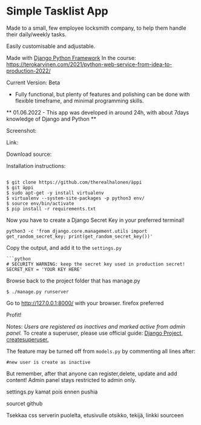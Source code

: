 # Simple Tasklist App

Made to a small, few employee locksmith company, to help them handle their daily/weekly tasks.

Easily customisable and adjustable.

Made with [Django Python Framework](https://www.djangoproject.com/)
In the course: https://terokarvinen.com/2021/python-web-service-from-idea-to-production-2022/

Current Version: Beta
- Fully functional, but plenty of features and polishing can be done with flexible timeframe, and minimal programming skills.

** 01.06.2022 - This app was developed in around 24h, with about 7days knowledge of Django and Python **

Screenshot:


Link:

Download source:

Installation instructions:

```console

$ git clone https://github.com/therealhalonen/äppi
$ git äppi
$ sudo apt-get -y install virtualenv
$ virtualenv --system-site-packages -p python3 env/
$ source env/bin/activate
$ pip install -r requirements.txt
```
Now you have to create a Django Secret Key in your preferred terminal!
```console
python3 -c 'from django.core.management.utils import get_random_secret_key; print(get_random_secret_key())'
```
Copy the output, and add it to the `settings.py`
```
```python
# SECURITY WARNING: keep the secret key used in production secret!
SECRET_KEY = 'YOUR KEY HERE'
```
Browse back to the project folder that has manage.py
```console
$ ./manage.py runserver
```
Go to http://127.0.0.1:8000/ with your browser. firefox preferred

Profit!

Notes:
*Users are registered as inactives and marked active from admin panel.*
To create a superuser, please use official guide: [Django Project, createsuperuser.](https://docs.djangoproject.com/en/4.0/ref/django-admin/#django-admin-createsuperuser)

The feature may be turned off from `models.py` by commenting all lines after:
```console
#new user is create as inactive
```
But remember, after that anyone can register,delete, update and add content! Admin panel stays restricted to admin only.



settings.py kamat pois ennen pushia

sourcet github

Tsekkaa css serverin puolelta, etusivulle otsikko, tekijä, linkki sourceen


